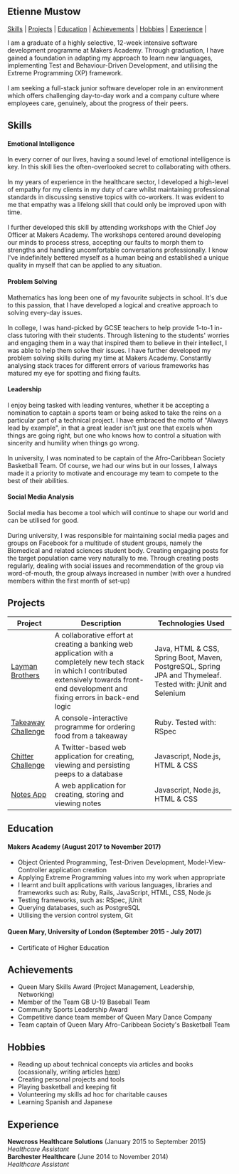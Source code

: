 ## Etienne Mustow

[Skills](#skills) | [Projects](#projects) | [Education](#education) | [Achievements](#achievements) | [Hobbies](#hobbies) | [Experience](#experience) |
 

I am a graduate of a highly selective, 12-week intensive software development programme at Makers Academy.
Through graduation, I have gained a foundation in adapting my approach to learn new languages, implementing Test and Behaviour-Driven Development, and utilising the Extreme Programming (XP) framework.
<br><br>I am seeking a full-stack junior software developer role in an environment which offers challenging day-to-day work and a company culture where employees care, genuinely, about the progress of their peers.

<a id="skills"></a>
## Skills

#### Emotional Intelligence

In every corner of our lives, having a sound level of emotional intelligence is key. In this skill lies the often-overlooked secret to collaborating with others. 
<br><br>
In my years of experience in the healthcare sector, I developed a high-level of empathy for my clients in my duty of care whilst maintaining professional standards in discussing senstive topics with co-workers.
It was evident to me that empathy was a lifelong skill that could only be improved upon with time. 
<br><br> 
I further developed this skill by attending workshops with the Chief Joy Officer at Makers Academy. 
The workshops centered around developing our minds to process stress, accepting our faults to morph them to strengths and handling uncomfortable conversations professionally.
I know I've indefinitely bettered myself as a human being and established a unique quality in myself that can be applied to any situation.


#### Problem Solving

Mathematics has long been one of my favourite subjects in school. It's due to this passion, that I have developed a logical and creative approach to solving every-day issues.
<br><br>
In college, I was hand-picked by GCSE teachers to help provide 1-to-1 in-class tutoring with their students.
Through listening to the students' worries and engaging them in a way that inspired them to believe in their intellect, I was able to help them solve their issues.
I have further developed my problem solving skills during my time at Makers Academy. Constantly analysing stack traces for different errors of various frameworks has matured my eye for spotting and fixing faults.


#### Leadership

I enjoy being tasked with leading ventures, whether it be accepting a nomination to captain a sports team or being asked to take the reins on a particular part of a technical project.
I have embraced the motto of "Always lead by example", in that a great leader isn't just one that excels when things are going right, but one who knows how to control a situation with sincerity and humility when things go wrong.
<br><br>
In university, I was nominated to be captain of the Afro-Caribbean Society Basketball Team. 
Of course, we had our wins but in our losses, I always made it a priority to motivate and encourage my team to compete to the best of their abilities.


#### Social Media Analysis

Social media has become a tool which will continue to shape our world and can be utilised for good.
<br><br>
During university, I was responsible for maintaining social media pages and groups on Facebook for a multitude of student groups, namely the Biomedical and related sciences student body.
Creating engaging posts for the target population came very naturally to me. 
Through creating posts regularly, dealing with social issues and recommendation of the group via word-of-mouth, the group always increased in number (with over a hundred members within the first month of set-up)


<a name="projects"></a>
## Projects

|Project | Description | Technologies Used |
|--------|--------|--------|
|[Layman Brothers](https://github.com/gijoeuk/laymanbrothers)| A collaborative effort at creating a banking web application with a completely new tech stack in which I contributed extensively towards front-end development and fixing errors in back-end logic | Java, HTML & CSS, Spring Boot, Maven, PostgreSQL, Spring JPA and Thymeleaf. Tested with: jUnit and Selenium |
|[Takeaway Challenge](https://github.com/etiennemustow/takeaway-challenge) | A console-interactive programme for ordering food from a takeaway | Ruby. Tested with: RSpec
|[Chitter Challenge](https://github.com/etiennemustow/chitter-challenge)| A Twitter-based web application for creating, viewing and persisting peeps to a database | Javascript, Node.js, HTML & CSS
|[Notes App](https://github.com/etiennemustow/notes-app)| A web application for creating, storing and viewing notes | Javascript, Node.js, HTML & CSS

<a id="education"></a>
## Education

#### Makers Academy (August 2017 to November 2017) 

- Object Oriented Programming, Test-Driven Development, Model-View-Controller application creation
- Applying Extreme Programming values into my work when appropriate
- I learnt and built applications with various languages, libraries and frameworks such as: 
  Ruby, Rails, JavaScript, HTML, CSS, Node.js
- Testing frameworks, such as:
  RSpec, jUnit
- Querying databases, such as PostgreSQL
- Utilising the version control system, Git

#### Queen Mary, University of London (September 2015 - July 2017)

- Certificate of Higher Education

<a id="achievements"></a>
## Achievements

- Queen Mary Skills Award (Project Management, Leadership, Networking)
- Member of the Team GB U-19 Baseball Team
- Community Sports Leadership Award
- Competitive dance team member of Queen Mary Dance Company
- Team captain of Queen Mary Afro-Caribbean Society's Basketball Team

<a name="hobbies"></a>
## Hobbies

- Reading up about technical concepts via articles and books (ocassionally, writing articles [here](https://medium.com/@etiennemustow))
- Creating personal projects and tools
- Playing basketball and keeping fit
- Volunteering my skills ad hoc for charitable causes
- Learning Spanish and Japanese

<a id="experience"></a>
## Experience

**Newcross Healthcare Solutions** (January 2015 to September 2015)    
*Healthcare Assistant*  
**Barchester Healthcare** (June 2014 to November 2014)   
*Healthcare Assistant* 

